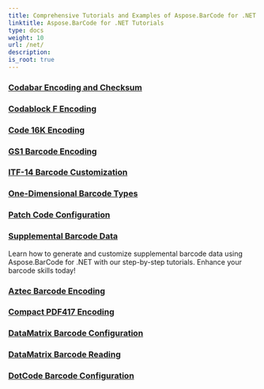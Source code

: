 ```yaml
---
title: Comprehensive Tutorials and Examples of Aspose.BarCode for .NET 
linktitle: Aspose.BarCode for .NET Tutorials
type: docs
weight: 10
url: /net/
description:
is_root: true
---
```


### [Codabar Encoding and Checksum](./codabar-encoding-and-checksum/)

### [Codablock F Encoding](./codablock-f-encoding/)

### [Code 16K Encoding](./code-16k-encoding/)

### [GS1 Barcode Encoding](./gs1-barcode-encoding/)

### [ITF-14 Barcode Customization](./itf-14-barcode-customization/)

### [One-Dimensional Barcode Types](./one-dimensional-barcode-types/)

### [Patch Code Configuration](./patch-code-configuration/)

### [Supplemental Barcode Data](./supplemental-barcode-data/)
Learn how to generate and customize supplemental barcode data using Aspose.BarCode for .NET with our step-by-step tutorials. Enhance your barcode skills today!
### [Aztec Barcode Encoding](./aztec-barcode-encoding/)

### [Compact PDF417 Encoding](./compact-pdf417-encoding/)

### [DataMatrix Barcode Configuration](./datamatrix-barcode-configuration/)

### [DataMatrix Barcode Reading](./datamatrix-barcode-reading/)

### [DotCode Barcode Configuration](./dotcode-barcode-configuration/)
